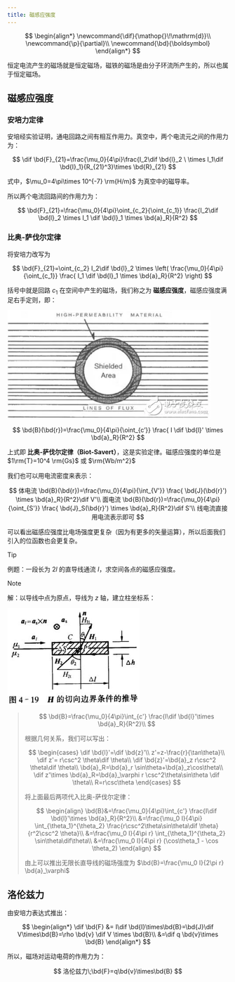 ```yaml
---
title: 磁感应强度
---
```


<!--more-->

$$
\begin{align*}
\newcommand{\dif}{\mathop{}\!\mathrm{d}}\\
\newcommand{\p}{\partial}\\
\newcommand{\bd}{\boldsymbol}
\end{align*}
$$

恒定电流产生的磁场就是恒定磁场，磁铁的磁场是由分子环流所产生的，所以也属于恒定磁场。

## 磁感应强度

### 安培力定律

安培经实验证明，通电回路之间有相互作用力。真空中，两个电流元之间的作用力为：

$$
\dif \bd{F}_{21}=\frac{\mu_0}{4\pi}\frac{I_2\dif \bd{l}_2 \ \times I_1\dif \bd{I}_1}{R_{21}^3}\times \bd{R}_{21}
$$

式中，$\mu_0=4\pi\times 10^{-7} \rm{H/m}$ 为真空中的磁导率。

所以两个电流回路间的作用力为：

$$
\bd{F}_{21}=\frac{\mu_0}{4\pi}\oint_{c_2}{\oint_{c_1}} \frac{I_2\dif \bd{l}_2 \times I_1 \dif \bd{l}_1 \times \bd{a}_R}{R^2}
$$

### 比奥-萨伐尔定律

将安培力改写为

$$
\bd{F}_{21}=\oint_{c_2} I_2\dif \bd{l}_2 \times \left( \frac{\mu_0}{4\pi}{\oint_{c_1}} \frac{ I_1 \dif \bd{l}_1 \times \bd{a}_R}{R^2} \right)
$$

括号中就是回路 $c_1$ 在空间中产生的磁场，我们称之为 **磁感应强度**，磁感应强度满足右手定则，即：

<!-- <center><img src="https://i.loli.net/2020/04/15/GxJCRpd1aoUTeMn.png" width="500"></center> -->
![image.png](<images/image.png>)

$$
\bd{B}(\bd{r})=\frac{\mu_0}{4\pi}{\oint_{c’}} \frac{ I \dif \bd{l}' \times \bd{a}_R}{R^2}
$$

上式即 **比奥-萨伐尔定律（Biot-Savert）**，这是实验定律。磁感应强度的单位是 $1\rm{T}=10^4 \rm{Gs}$ 或 $\rm{Wb/m^2}$

我们也可以用电流密度来表示：

$$
体电流 \bd{B}(\bd{r})=\frac{\mu_0}{4\pi}{\int_{V'}} \frac{ \bd{J}(\bd{r}') \times \bd{a}_R}{R^2}\dif V'\\
面电流 \bd{B}(\bd{r})=\frac{\mu_0}{4\pi}{\oint_{S'}} \frac{ \bd{J}_S(\bd{r}') \times \bd{a}_R}{R^2}\dif S'\\
线电流直接用电流表示即可
$$

可以看出磁感应强度比电场强度更复杂（因为有更多的矢量运算），所以后面我们引入的位函数也会更复杂。

> [!TIP]
> 例题：一段长为 $2l$ 的直导线通流 $I$，求空间各点的磁感应强度。

> [!NOTE]
> 解：以导线中点为原点，导线为 $z$ 轴，建立柱坐标系：
> 
<!-- > <center><img src="https://i.loli.net/2020/04/29/c5LjvkixRNzGDS6.jpg" width="200"></center> -->
![image.jpg](<images/image.jpg>)
> 
> $$
\bd{B}=\frac{\mu_0}{4\pi}\int_{c'} \frac{I\dif \bd{l}'\times \bd{a}_R}{R^2}\\
$$
> 
> 根据几何关系，我们可以写出：<br>
> 
> $$
\begin{cases}
\dif \bd{l}'=\dif \bd{z}'\\
z'=z-\frac{r}{\tan\theta}\\
\dif z'= r\csc^2 \theta\dif \theta\\
\dif \bd{z}'=\bd{a}_z r\csc^2 \theta\dif \theta\\
\bd{a}_R=\bd{a}_r \sin\theta+\bd{a}_z\cos\theta\\
\dif z'\times \bd{a}_R=\bd{a}_\varphi r \csc^2\theta\sin\theta \dif \theta\\
R=r\csc\theta
\end{cases}
$$
> 
> 将上面最后两项代入比奥-萨伐尔定律：<br>
> 
> $$
\begin{align}
\bd{B}&=\frac{\mu_0}{4\pi}\int_{c'} \frac{I\dif \bd{l}'\times \bd{a}_R}{R^2}\\
&=\frac{\mu_0 I}{4\pi} \int_{\theta_1}^{\theta_2} \frac{r\csc^2\theta\sin\theta\dif \theta}{r^2\csc^2 \theta}\\
&=\frac{\mu_0 I}{4\pi r} \int_{\theta_1}^{\theta_2} \sin\theta\dif\theta\\
&=\frac{\mu_0 I}{4\pi r} (\cos\theta_1 - \cos \theta_2)
\end{align}
$$
> 
> 由上可以推出无限长直导线的磁场强度为 $\bd{B}=\frac{\mu_0 I}{2\pi r} \bd{a}_\varphi$

## 洛伦兹力

由安培力表达式推出：

$$
\begin{align*}
\dif \bd{F} &= I\dif \bd{I}\times\bd{B}=\bd{J}\dif V\times\bd{B}=\rho \bd{v} \dif V \times \bd{B}\\
&=\dif q \bd{v}\times \bd{B}
\end{align*}
$$

所以，磁场对运动电荷的作用力为：

$$
洛伦兹力\;\bd{F}=q\bd{v}\times\bd{B}
$$